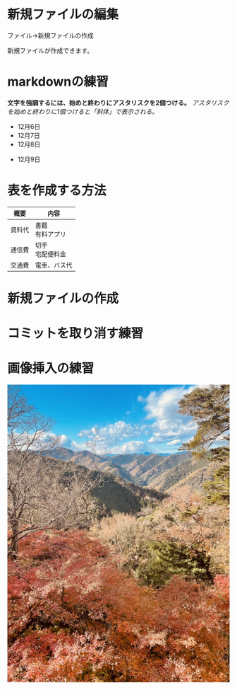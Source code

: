 # 新規ファイルの編集
ファイル→新規ファイルの作成

新規ファイルが作成できます。
# markdownの練習
**文字を強調するには、始めと終わりにアスタリスクを2個つける。**
*アスタリスクを始めと終わりに1個つけると「斜体」で表示される。*

- 12月6日
- 12月7日
- 12月8日

* 12月9日
# 表を作成する方法
|概要|内容
|--|--
|資料代|書籍<br>有料アプリ
|通信費|切手<br>宅配便料金
|交通費|電車、バス代
# 新規ファイルの作成
# コミットを取り消す練習
# 画像挿入の練習
![高尾山](img/takaosan.jpg)